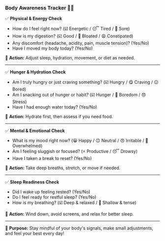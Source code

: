 

### **Body Awareness Tracker** 📝✨  

✅ **Physical & Energy Check**  
- How do I feel right now? (☑️ Energetic / 😴 Tired / 🤕 Sore)  
- How is my digestion? (☑️ Good / 🤨 Bloated / 😩 Constipated)  
- Any discomfort (headache, acidity, pain, muscle tension)? (Yes/No)  
- Have I moved my body today? (Yes/No)  

📌 **Action:** Adjust sleep, hydration, movement, or diet as needed.  

---

✅ **Hunger & Hydration Check**  
- Am I truly hungry or just craving something? (☑️ Hungry / 😋 Craving / 😐 Bored)  
- Am I snacking out of hunger or habit? (☑️ Hunger / 🤨 Boredom / 😞 Stress)  
- Have I had enough water today? (Yes/No)  

📌 **Action:** Hydrate first, then assess if you need food.  

---

✅ **Mental & Emotional Check**  
- What is my mood right now? (😀 Happy / 😐 Neutral / 😠 Irritable / 🤯 Overwhelmed)  
- Am I feeling sluggish or focused? (⚡ Productive / 😴 Drowsy)  
- Have I taken a break to reset? (Yes/No)  

📌 **Action:** Take deep breaths, stretch, or move if needed.  

---

✅ **Sleep Readiness Check**  
- Did I wake up feeling rested? (Yes/No)  
- Do I feel ready for restful sleep? (Yes/No)  
- How is my breathing? (☑️ Deep & relaxed / 😤 Shallow & tense)  

📌 **Action:** Wind down, avoid screens, and relax for better sleep.  

---

🚀 **Purpose:** Stay mindful of your body's signals, make small adjustments, and feel your best every day!  


